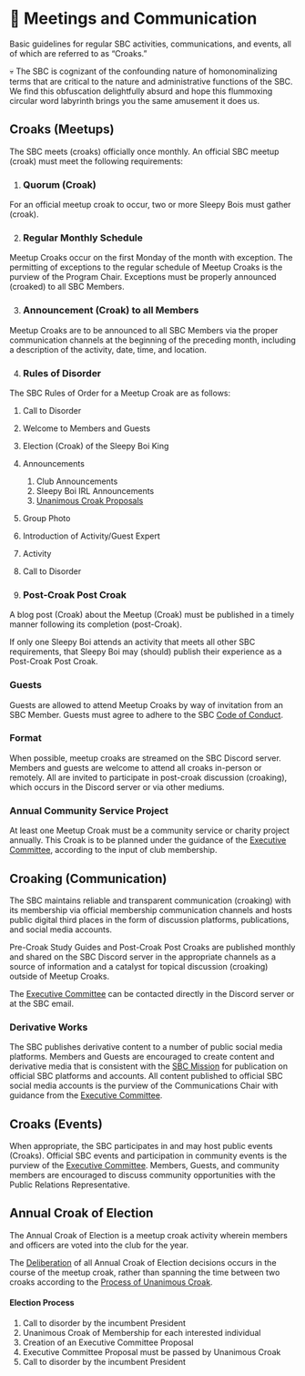 # 📣 Meetings and Communication

Basic guidelines for regular SBC activities, communications, and events, all of which are referred to as “Croaks.”

💀 The SBC is cognizant of the confounding nature of homonominalizing terms that are critical to the nature and administrative functions of the SBC. We find this obfuscation delightfully absurd and hope this flummoxing circular word labyrinth brings you the same amusement it does us.

## Croaks (Meetups)

The SBC meets (croaks) officially once monthly. An official SBC meetup (croak) must meet the following requirements:

1. ### Quorum (Croak)

For an official meetup croak to occur, two or more Sleepy Bois must gather (croak).

2. ### Regular Monthly Schedule

Meetup Croaks occur on the first Monday of the month with exception. The permitting of exceptions to the regular schedule of Meetup Croaks is the purview of the Program Chair. Exceptions must be properly announced (croaked) to all SBC Members.

3. ### Announcement (Croak) to all Members

Meetup Croaks are to be announced to all SBC Members via the proper communication channels at the beginning of the preceding month, including a description of the activity, date, time, and location.

4. ### Rules of Disorder

The SBC Rules of Order for a Meetup Croak are as follows:

1. Call to Disorder
2. Welcome to Members and Guests
3. Election (Croak) of the Sleepy Boi King
4. Announcements
   1. Club Announcements
   2. Sleepy Boi IRL Announcements
   3. [Unanimous Croak Proposals](https://docs.google.com/document/d/1XernRVKe4QxJDk0ka3EtGjtw3ZFzgvzVMG3F9Dj3Wpg/edit#heading=h.gyq3u3fysd32)
5. Group Photo
6. Introduction of Activity/Guest Expert
7. Activity
8. Call to Disorder



5. ### &#x20;Post-Croak Post Croak

A blog post (Croak) about the Meetup (Croak) must be published in a timely manner following its completion (post-Croak).&#x20;

If only one Sleepy Boi attends an activity that meets all other SBC requirements, that Sleepy Boi may (should) publish their experience as a Post-Croak Post Croak.

### Guests

Guests are allowed to attend Meetup Croaks by way of invitation from an SBC Member. Guests must agree to adhere to the SBC [Code of Conduct](https://docs.google.com/document/d/1EMO1nDaEUJ9u\_9oyXEEYFE0vLhF8S2gkg4aAlnLqfoQ/edit#heading=h.446mjsktjjlw).

### Format

When possible, meetup croaks are streamed on the SBC Discord server. Members and guests are welcome to attend all croaks in-person or remotely. All are invited to participate in post-croak discussion (croaking), which occurs in the Discord server or via other mediums.

### Annual Community Service Project

At least one Meetup Croak must be a community service or charity project annually. This Croak is to be planned under the guidance of the [Executive Committee](https://docs.google.com/document/d/19vlKNBZYVYcb4ID00THvMkpGeKkYn-y616M0sGDI-R4/edit#heading=h.jglvb0lxgvho), according to the input of club membership.

## Croaking (Communication)

The SBC maintains reliable and transparent communication (croaking) with its membership via official membership communication channels and hosts public digital third places in the form of discussion platforms, publications, and social media accounts.

Pre-Croak Study Guides and Post-Croak Post Croaks are published monthly and shared on the SBC Discord server in the appropriate channels as a source of information and a catalyst for topical discussion (croaking) outside of Meetup Croaks.

The [Executive Committee](https://docs.google.com/document/d/19vlKNBZYVYcb4ID00THvMkpGeKkYn-y616M0sGDI-R4/edit#heading=h.jglvb0lxgvho) can be contacted directly in the Discord server or at the SBC email.

### Derivative Works

The SBC publishes derivative content to a number of public social media platforms. Members and Guests are encouraged to create content and derivative media that is consistent with the [SBC Mission](https://docs.google.com/document/d/1rYzyi2lL5mu1zZwvimI\_48eSwcOZSUxjt-ZNeum5QcY/edit#heading=h.qa5ndbktrlt4) for publication on official SBC platforms and accounts. All content published to official SBC social media accounts is the purview of the Communications Chair with guidance from the [Executive Committee](https://docs.google.com/document/d/19vlKNBZYVYcb4ID00THvMkpGeKkYn-y616M0sGDI-R4/edit#heading=h.jglvb0lxgvho).

## Croaks (Events)

When appropriate, the SBC participates in and may host public events (Croaks). Official SBC events and participation in community events is the purview of the [Executive Committee](https://docs.google.com/document/d/19vlKNBZYVYcb4ID00THvMkpGeKkYn-y616M0sGDI-R4/edit#heading=h.jglvb0lxgvho). Members, Guests, and community members are encouraged to discuss community opportunities with the Public Relations Representative.

## Annual Croak of Election

The Annual Croak of Election is a meetup croak activity wherein members and officers are voted into the club for the year.

The [Deliberation](https://docs.google.com/document/d/1XernRVKe4QxJDk0ka3EtGjtw3ZFzgvzVMG3F9Dj3Wpg/edit#heading=h.p206niu33zr0) of all Annual Croak of Election decisions occurs in the course of the meetup croak, rather than spanning the time between two croaks according to the [Process of Unanimous Croak](https://docs.google.com/document/d/1XernRVKe4QxJDk0ka3EtGjtw3ZFzgvzVMG3F9Dj3Wpg/edit#heading=h.gw4yigpflsid).

#### Election Process

1. Call to disorder by the incumbent President
2. Unanimous Croak of Membership for each interested individual
3. Creation of an Executive Committee Proposal
4. Executive Committee Proposal must be passed by Unanimous Croak
5. Call to disorder by the incumbent President
